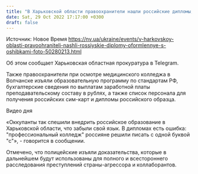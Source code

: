 ```yaml
---
title: "В Харьковской области правоохранители нашли российские дипломы, оформленные с ошибками — фото"
date: Sat, 29 Oct 2022 17:17:00 +0300
draft: false
---
```

Источник: Новое Время https://nv.ua/ukraine/events/v-harkovskoy-oblasti-pravoohraniteli-nashli-rossiyskie-diplomy-oformlennye-s-oshibkami-foto-50280213.html


Об этом сообщает Харьковская областная прокуратура в Telegram.

Также правоохранители при осмотре медицинского колледжа в Волчанске изъяли образовательную программу по стандартам РФ, бухгалтерские сведения по выплатам заработной платы преподавательскому составу в рублях, а также список персонала для получения российских сим-карт и дипломы российского образца.

 Видео дня   

 «Оккупанты так спешили внедрить российское образование в Харьковской области, что забыли свой язык. В дипломах есть ошибка: "профессиональный колледж" россияне решили писать с одной буквой "с"», - говорится в сообщении.

Отмечено, что полицейские изъяли доказательства, которые в дальнейшем будут использованы для полного и всестороннего расследования преступлений страны-агрессора и коллаборантов.
